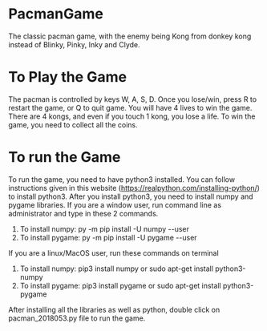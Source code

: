 # PacmanGame
The classic pacman game, with the enemy being Kong from donkey kong instead of Blinky, Pinky, Inky and Clyde.


# To Play the Game
The pacman is controlled by keys W, A, S, D. Once you lose/win, press R to restart the game, or Q to quit game.
You will have 4 lives to win the game. There are 4 kongs, and even if you touch 1 kong, you lose a life. To win the game, you need to collect all the coins.

# To run the Game
To run the game, you need to have python3 installed. You can follow instructions given in this website (https://realpython.com/installing-python/) to install python3.
After you install python3, you need to install numpy and pygame libraries. If you are a window user, run command line as administrator and type in these 2 commands.
1. To install numpy: py -m pip install -U numpy --user
2. To install pygame: py -m pip install -U pygame --user

If you are a linux/MacOS user, run these commands on terminal
1. To install numpy: pip3 install numpy or sudo apt-get install python3-numpy
2. To install pygame: pip3 install pygame or sudo apt-get install python3-pygame

After installing all the libraries as well as python, double click on pacman_2018053.py file to run the game.
